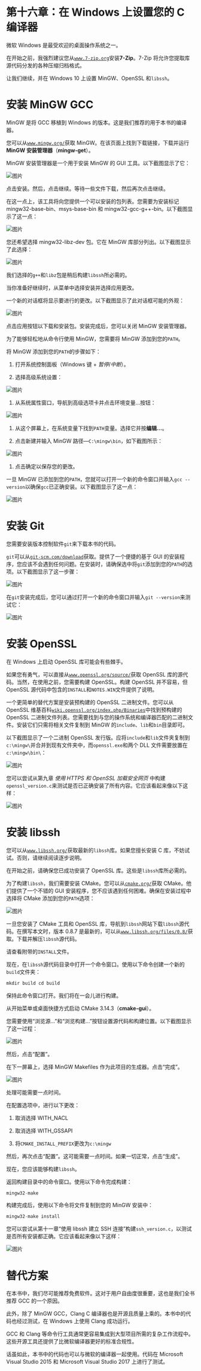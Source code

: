 # 第十六章：在 Windows 上设置您的 C 编译器

微软 Windows 是最受欢迎的桌面操作系统之一。

在开始之前，我强烈建议您从[`www.7-zip.org`](https://www.7-zip.org)安装**7-Zip**。7-Zip 将允许您提取库源代码分发的各种压缩归档格式。

让我们继续，并在 Windows 10 上设置 MinGW、OpenSSL 和`libssh`。

# 安装 MinGW GCC

MinGW 是将 GCC 移植到 Windows 的版本。这是我们推荐的用于本书的编译器。

您可以从[`www.mingw.org/`](http://www.mingw.org/)获取 MinGW。在该页面上找到下载链接，下载并运行**MinGW 安装管理器**（**mingw-get**）。

MinGW 安装管理器是一个用于安装 MinGW 的 GUI 工具。以下截图显示了它：

![图片](img/84679923-d996-454e-914b-7077bac444c6.png)

点击安装。然后，点击继续。等待一些文件下载，然后再次点击继续。

在这一点上，该工具将向您提供一个可以安装的包列表。您需要为安装标记 mingw32-base-bin、msys-base-bin 和 mingw32-gcc-g++-bin。以下截图显示了这一点：

![图片](img/0c4584f0-3672-41e6-912d-ca2c5e8311da.png)

您还希望选择 mingw32-libz-dev 包。它在 MinGW 库部分列出。以下截图显示了此选择：

![图片](img/f80d717a-c480-4811-b918-af1b220e155a.png)

我们选择的`g++`和`libz`包是稍后构建`libssh`所必需的。

当你准备好继续时，从菜单中选择安装并选择应用更改。

一个新的对话框将显示要进行的更改。以下截图显示了此对话框可能的外观：

![图片](img/8e98f21f-e4d0-442c-9707-f5d06334bdcc.png)

点击应用按钮以下载和安装包。安装完成后，您可以关闭 MinGW 安装管理器。

为了能够轻松地从命令行使用 MinGW，您需要将 MinGW 添加到您的`PATH`。

将 MinGW 添加到您的`PATH`的步骤如下：

1.  打开系统控制面板（Windows 键 + *暂停*/*中断*）。

1.  选择高级系统设置：

![图片](img/e776b32e-ffa4-4c58-a8f4-878ebfc15151.png)

1.  从系统属性窗口，导航到高级选项卡并点击环境变量...按钮：

![图片](img/c57bf130-4e24-406a-90f1-4733d447a8da.png)

1.  从这个屏幕上，在系统变量下找到`PATH`变量。选择它并按**编辑...**。

1.  点击新建并输入 MinGW 路径—`C:\mingw\bin`，如下截图所示：

![图片](img/9f990d51-0b4b-4e7a-ad35-55e58858f68e.png)

1.  点击确定以保存您的更改。

一旦 MinGW 已添加到您的`PATH`，您就可以打开一个新的命令窗口并输入`gcc --version`以确保`gcc`已正确安装。以下截图显示了这一点：

![图片](img/0558634c-758f-49ab-ac91-9ad356da1c56.png)

# 安装 Git

您需要安装版本控制软件`git`来下载本书的代码。

`git`可以从[`git-scm.com/download`](https://git-scm.com/download)获取。提供了一个便捷的基于 GUI 的安装程序，您应该不会遇到任何问题。在安装时，请确保选中将`git`添加到您的`PATH`的选项。以下截图显示了这一步骤：

![图片](img/f0b7a8df-4d1e-45fa-bc23-fb303a42bf62.png)

在`git`安装完成后，您可以通过打开一个新的命令窗口并输入`git --version`来测试它：

![图片](img/5ad52e29-8376-4e11-8232-5d6ff30c9744.png)

# 安装 OpenSSL

在 Windows 上启动 OpenSSL 库可能会有些棘手。

如果您有勇气，可以直接从[`www.openssl.org/source/`](https://www.openssl.org/source/)获取 OpenSSL 库的源代码。当然，在使用之前，您需要构建 OpenSSL。构建 OpenSSL 并不容易，但 OpenSSL 源代码中包含的`INSTALL`和`NOTES.WIN`文件提供了说明。

一个更简单的替代方案是安装预构建的 OpenSSL 二进制文件。您可以从 OpenSSL 维基百科[`wiki.openssl.org/index.php/Binaries`](https://wiki.openssl.org/index.php/Binaries)中找到预构建的 OpenSSL 二进制文件列表。您需要找到与您的操作系统和编译器匹配的二进制文件。安装它们只需将相关文件复制到 MinGW 的`include`、`lib`和`bin`目录即可。

以下截图显示了一个二进制 OpenSSL 发行版。应将`include`和`lib`文件夹复制到`c:\mingw\`并合并到现有文件夹中，而`openssl.exe`和两个 DLL 文件需要放置在`c:\mingw\bin\`：

![图片](img/f9238f39-e6e9-4b9c-a17a-1e9b05038b65.png)

您可以尝试从第九章 *使用 HTTPS 和 OpenSSL 加载安全网页* 中构建`openssl_version.c`来测试是否已正确安装了所有内容。它应该看起来像以下这样：

![图片](img/b798e570-c39f-4c2f-a3cd-62b920b3e749.png)

# 安装 libssh

您可以从[`www.libssh.org/`](https://www.libssh.org/)获取最新的`libssh`库。如果您擅长安装 C 库，不妨试试。否则，请继续阅读逐步说明。

在开始之前，请确保您已成功安装了 OpenSSL 库。这些是`libssh`库所必需的。

为了构建`libssh`，我们需要安装 CMake。您可以从[`cmake.org/`](https://cmake.org/)获取 CMake。他们提供了一个不错的 GUI 安装程序，您不应该遇到任何困难。确保在安装过程中选择将 CMake 添加到您的`PATH`选项：

![图片](img/e80c6ca3-2751-432e-a3b5-afdf77b81058.png)

一旦您安装了 CMake 工具和 OpenSSL 库，导航到`libssh`网站下载`libssh`源代码。在撰写本文时，版本 0.8.7 是最新的，可以从[`www.libssh.org/files/0.8/`](https://www.libssh.org/files/0.8/)获取。下载并解压`libssh`源代码。

请查看附带的`INSTALL`文件。

现在，在`libssh`源代码目录中打开一个命令窗口。使用以下命令创建一个新的`build`文件夹：

```cpp
mkdir build cd build
```

保持此命令窗口打开。我们将在一会儿进行构建。

从开始菜单或桌面快捷方式启动 CMake 3.14.3（**cmake-gui**）。

您需要使用“浏览源...”和“浏览构建...”按钮设置源代码和构建位置。以下截图显示了这一过程：

![图片](img/c4cf41a7-8d2d-4576-8b81-ab20ddd20bde.png)

然后，点击“配置”。

在下一屏幕上，选择 MinGW Makefiles 作为此项目的生成器。点击“完成”。

![图片](img/349233d1-58f1-492d-85fa-76bec0dd6ae1.png)

处理可能需要一点时间。

在配置选项中，进行以下更改：

1.  取消选择 WITH_NACL

1.  取消选择 WITH_GSSAPI

1.  将`CMAKE_INSTALL_PREFIX`更改为`c:\mingw`

然后，再次点击“配置”。这可能需要一点时间。如果一切正常，点击“生成”。

现在，您应该能够构建`libssh`。

返回构建目录中的命令窗口。使用以下命令完成构建：

```cpp
mingw32-make
```

构建完成后，使用以下命令将文件复制到您的 MinGW 安装中：

```cpp
mingw32-make install
```

您可以尝试从第十一章“使用 libssh 建立 SSH 连接”构建`ssh_version.c`，以测试是否所有安装都正确。它应该看起来像以下这样：

![图片](img/cb20c15a-dc94-4992-9eb1-11dffc687062.png)

# 替代方案

在本书中，我们尽可能推荐免费软件。这对于用户自由度很重要，这也是我们全书推荐 GCC 的一个原因。

此外，除了 MinGW GCC，Clang C 编译器也是开源且质量上乘的。本书中的代码也经过测试，在 Windows 上使用 Clang 成功运行。

GCC 和 Clang 等命令行工具通常更容易集成到大型项目所需的复杂工作流程中。这些开源工具还提供了比微软编译器更好的标准合规性。

话虽如此，本书中的代码也可以与微软的编译器一起使用。代码在 Microsoft Visual Studio 2015 和 Microsoft Visual Studio 2017 上进行了测试。
